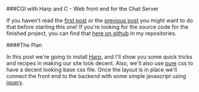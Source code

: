 ###CGI with Harp and C - Web front end for the Chat Server

If you haven't read the [first post] or the [previous post] you might want to do 
that before starting this one! If you're looking for the source code for the finished
project, you can find that [here on github] in my repositories.

####The Plan

In this post we're going to install [Harp], and I'll show you some quick tricks 
and recipes in making our site look decent. Also, we'll also use [pure] css to
have a decent looking base css file. Once the layout is in place we'll connect
the front end to the backend with some simple javascript using [jquery]. 

[Harp]:http://harpjs.com
[qdecoder]:http://www.qdecoder.org/wiki/qdecoder
[here on github]:https://github.com/EJEHardenberg/chat-tutorial
[first post]:http://www.ethanjoachimeldridge.info/tech-blog/cgi-c-harp-1
[previous post]:http://www.ethanjoachimeldridge.info/tech-blog/cgi-c-harp-2
[pure]:http://purecss.io/
[jquery]:http://jquery.com/